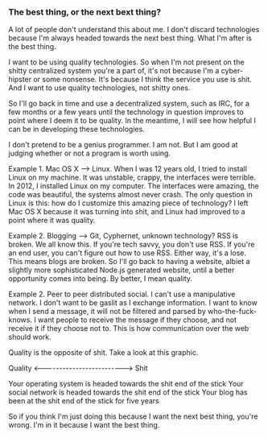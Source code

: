 ### The best thing, or the next bext thing?

A lot of people don't understand this about me. I don't discard technologies because I'm always headed towards the next best thing. What I'm after is the best thing.

I want to be using quality technologies. So when I'm not present on the shitty centralized system you're a part of, it's not because I'm a cyber-hipster or some nonsense. It's because I think the service you use is shit. And I want to use quality technologies, not shitty ones.

So I'll go back in time and use a decentralized system, such as IRC, for a few months or a few years until the technology in question improves to point where I deem it to be quality. In the meantime, I will see how helpful I can be in developing these technologies.

I don't pretend to be a genius programmer. I am not. But I am good at judging whether or not a program is worth using.

Example 1. Mac OS X --> Linux. When I was 12 years old, I tried to install Linux on my machine. It was unstable, crappy, the interfaces were terrible. In 2012, I installed Linux on my computer. The interfaces were amazing, the code was beautiful, the systems almost never crash. The only question in Linux is this: how do I customize this amazing piece of technology? I left Mac OS X because it was turning into shit, and Linux had improved to a point where it was quality.

Example 2. Blogging --> Git, Cyphernet, unknown technology? RSS is broken. We all know this. If you're tech savvy, you don't use RSS. If you're an end user, you can't figure out how to use RSS. Either way, it's a lose. This means blogs are broken. So I'll go back to having a website, albiet a slightly more sophisticated Node.js generated website, until a better opportunity comes into being. By better, I mean quality.

Example 2. Peer to peer distributed social. I can't use a manipulative network. I don't want to be gaslit as I exchange information. I want to know when I send a message, it will not be filtered and parsed by who-the-fuck-knows. I want people to receive the message if they choose, and not receive it if they choose not to. This is how communication over the web should work. 

Quality is the opposite of shit. Take a look at this graphic.

Quality <-------------------------> Shit

Your operating system is headed towards the shit end of the stick
Your social network is headed towards the shit end of the stick
Your blog has been at the shit end of the stick for five years

So if you think I'm just doing this because I want the next best thing, you're wrong. I'm in it because I want the best thing.
